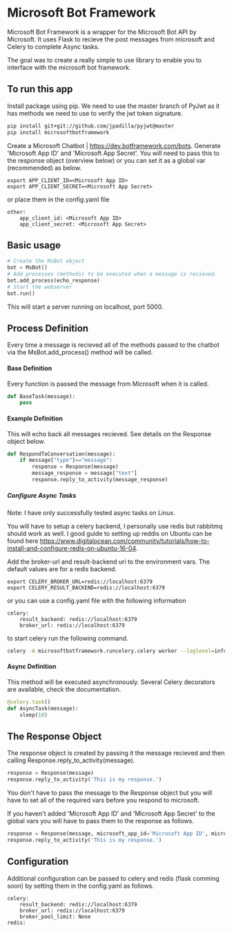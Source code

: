 # Microsoft Bot Framework
Microsoft Bot Framework is a wrapper for the Microsoft Bot API by Microsoft. It uses Flask to recieve the post messages from microsoft and Celery to complete Async tasks.

The goal was to create a really simple to use library to enable you to interface with the microsoft bot framework.

## To run this app
Install package using pip. We need to use the master branch of PyJwt as it has methods we need to use to verify the jwt token signature.
```sh
pip install git+git://github.com/jpadilla/pyjwt@master
pip install microsoftbotframework
```
Create a Microsoft Chatbot | https://dev.botframework.com/bots. Generate 'Microsoft App ID' and 'Microsoft App Secret'. You will need to pass this to the response object (overview below) or you can set it as a global var (recommended) as below.
```
export APP_CLIENT_ID=<Microsoft App ID>
export APP_CLIENT_SECRET=<Microsoft App Secret>
```
or place them in the config.yaml file
```
other:
    app_client_id: <Microsoft App ID>
    app_client_secret: <Microsoft App Secret>
```

## Basic usage
```Python
# Create the MsBot object
bot = MsBot()
# Add processes (methods) to be executed when a message is recieved.
bot.add_process(echo_response)
# Start the webserver
bot.run()
```
This will start a server running on localhost, port 5000. 
## Process Definition
Every time a message is recieved all of the methods passed to the chatbot via the MsBot.add_process() method will be called.
#### Base Definition
Every function is passed the message from Microsoft when it is called.
```python
def BaseTask(message):
    pass
``` 
#### Example Definition
This will echo back all messages recieved. See details on the Response object below.
```python
def RespondToConversation(message):
    if message["type"]=="message":
        response = Response(message)
        message_response = message["text"]
        response.reply_to_activity(message_response)
```
##### Configure Async Tasks
Note: I have only successfully tested async tasks on Linux.

You will have to setup a celery backend, I personally use redis but rabbitmq should work as well. I good guide to setting up reddis on Ubuntu can be found here https://www.digitalocean.com/community/tutorials/how-to-install-and-configure-redis-on-ubuntu-16-04.

Add the broker-url and result-backend uri to the environment vars. The default values are for a redis backend.
```
export CELERY_BROKER_URL=redis://localhost:6379
export CELERY_RESULT_BACKEND=redis://localhost:6379
```
or you can use a config.yaml file with the following information
```
celery:
    result_backend: redis://localhost:6379
    broker_url: redis://localhost:6379
```
to start celery run the following command.
```sh
celery -A microsoftbotframework.runcelery.celery worker --loglevel=info
```
#### Async Definition
This method will be executed asynchronously. Several Celery decorators are available, check the documentation.
```python
@celery.task()
def AsyncTask(message):
    sleep(10)
```
## The Response Object
The response object is created by passing it the message recieved and then calling Response.reply_to_activity(message).
```python
response = Response(message)
response.reply_to_activity('This is my response.')
```
You don't have to pass the message to the Response object but you will have to set all of the required vars before you respond to microsoft.
 
If you haven't added 'Microsoft App ID' and 'Microsoft App Secret' to the global vars you will have to pass them to the response as follows.
```python
response = Response(message, microsoft_app_id='Microsoft App ID', microsoft_app_secret='Microsoft App Secret')
response.reply_to_activity('This is my response.')
```
## Configuration
Additional configuration can be passed to celery and redis (flask comming soon) by setting them in the config.yaml as follows.
```
celery:
    result_backend: redis://localhost:6379
    broker_url: redis://localhost:6379
    broker_pool_limit: None
redis:
    
```